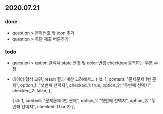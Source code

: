 ## 2020.07.21
### done
- question > 문제번호 앞 icon 추가
- question > 하단 제출 버튼추가
### todo
- question > option 클릭시 state 변경 및 color 변경 checkbox 중복하는 부분 수정
- 데이터 형식 고민, result 결과 계산 고려해서...
    {
      id: 1,
      content: "문제문제 1번 문제",
      option_1: "첫번째 선택지",
      checked_1: true,
      option_2: "두번째 선택지",
      checked_2: false,
    },

    {
      id: 1,
      content: "문제문제 1번 문제",
      option_1: "첫번째 선택지",
      option_2: "두번째 선택지",
      checked: (1 or 2)
    },